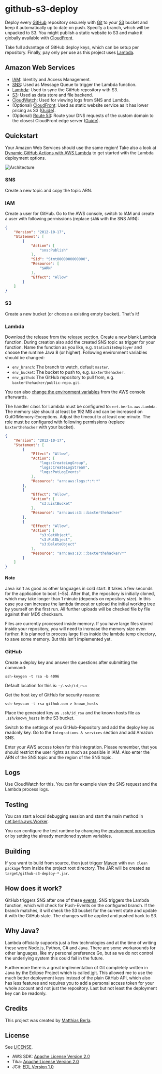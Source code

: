 github-s3-deploy
================

Deploy every [GitHub](https://github.com/) repository securely with [Git](https://git-scm.com/) to your [S3](https://aws.amazon.com/s3/) bucket and keep it automatically up to date on push.
Specify a branch, which will be unpacked to S3. You might publish a static website to S3 and make it globally available with [CloudFront](https://aws.amazon.com/cloudfront/).

Take full advantage of GitHub deploy keys, which can be setup per repository.
Finally, pay only per use as this project uses [Lambda](https://aws.amazon.com/lambda/).

## Amazon Web Services ##
- [IAM](https://aws.amazon.com/iam/): Identity and Access Management.
- [SNS](https://aws.amazon.com/sns/): Used as Message Queue to trigger the Lambda function.
- [Lambda](https://aws.amazon.com/lambda/): Used to sync the GitHub repository with S3.
- [S3](https://aws.amazon.com/s3/): Used as data store and file backend.
- [CloudWatch](https://aws.amazon.com/cloudwatch/): Used for viewing logs from SNS and Lambda.
- (Optional) [CloudFront](https://aws.amazon.com/cloudfront/): Used as static website service as it has lower pricing as S3 ([Guide](http://docs.aws.amazon.com/AmazonCloudFront/latest/DeveloperGuide/MigrateS3ToCloudFront.html)).
- (Optional) [Route 53](https://aws.amazon.com/route53/): Route your DNS requests of the custom domain to the closest CloudFront edge server ([Guide](http://docs.aws.amazon.com/Route53/latest/DeveloperGuide/routing-to-cloudfront-distribution.html)).

## Quickstart ##

Your Amazon Web Services should use the same region! Take also a look at [Dynamic GitHub Actions with AWS Lambda](https://aws.amazon.com/de/blogs/compute/dynamic-github-actions-with-aws-lambda/) to get started with the Lambda deployment options.

![Architecture](/doc/architecture.png)

### SNS ###

Create a new topic and copy the topic ARN.

### IAM ###

Create a user for GitHub. Go to the AWS console, switch to IAM and create a user with following permissions (replace `$ARN` with the SNS ARN):
```JSON
{
    "Version": "2012-10-17",
    "Statement": [
        {
            "Action": [
                "sns:Publish"
            ],
            "Sid": "Stmt0000000000000",
            "Resource": [
                "$ARN"
            ],
            "Effect": "Allow"
        }
    ]
}
```

### S3 ###

Create a new bucket (or choose a existing empty bucket). That's it!

### Lambda ###

Download the release from the [release section](https://github.com/berlam/github-s3-deploy/releases).
Create a new blank Lambda function. During creation also add the created SNS topic as trigger for your function.
Name the function as you like, e.g. `StaticSiteDeployer` and choose the runtime Java 8 (or higher). Following environment variables should be changed:

- `env_branch`: The branch to watch, default `master`.
- `env_bucket`: The bucket to push to, e.g. `baxterthehacker`.
- `env_github`: The GitHub repository to pull from, e.g. `baxterthehacker/public-repo.git`.

You can also [change the environment variables](http://docs.aws.amazon.com/lambda/latest/dg/env_variables.html) from the AWS console afterwards.

The handler class for Lambda must be configured to: `net.berla.aws.Lambda`.
The memory size should at least be 192 MB and can be increased on OutOfMemory-Exceptions. Adjust the timeout to at least one minute.
The role must be configured with following permissions (replace `baxterthehacker` with your bucket).
```JSON
{
    "Version": "2012-10-17",
    "Statement": [
        {
            "Effect": "Allow",
            "Action": [
                "logs:CreateLogGroup",
                "logs:CreateLogStream",
                "logs:PutLogEvents"
            ],
            "Resource": "arn:aws:logs:*:*:*"
        },
        {
            "Effect": "Allow",
            "Action": [
                "s3:ListBucket"
            ],
            "Resource": "arn:aws:s3:::baxterthehacker"
        },
        {
            "Effect": "Allow",
            "Action": [
                "s3:GetObject",
                "s3:PutObject",
                "s3:DeleteObject"
            ],
            "Resource": "arn:aws:s3:::baxterthehacker/*"
        }
    ]
}
```

#### Note ####

Java isn't as good as other languages in cold start. It takes a few seconds for the application to boot (~5s).
After that, the repository is initially cloned, which may take longer than 1 minute (depends on repository size).
In this case you can increase the lambda timeout or upload the initial working tree by yourself on the first run.
All further uploads will be checked file by file against their MD5 checksum.

Files are currently processed inside memory. If you have large files stored inside your repository, you will need to increase the memory size even further.
It is planned to process large files inside the lambda temp directory, to save some memory. But this isn't implemented yet.

### GitHub ###

Create a deploy key and answer the questions after submitting the command:

```Shell
ssh-keygen -t rsa -b 4096
```
Default location for this is: `~/.ssh/id_rsa`

Get the host key of GitHub for security reasons:

```Shell
ssh-keyscan -t rsa github.com > known_hosts
```

Place the generated key as `.ssh/id_rsa` and the known hosts file as `.ssh/known_hosts` in the S3 bucket.

Switch to the settings of you GitHub-Repository and add the deploy key as readonly key.
Go to the `Integrations & services` section and add Amazon SNS.

Enter your AWS access token for this integration. Please remember, that you should restrict the user rights as much as possible in IAM.
Also enter the ARN of the SNS topic and the region of the SNS topic.

## Logs ##

Use CloudWatch for this. You can for example view the SNS request and the Lambda process logs.

## Testing ##

You can start a local debugging session and start the main method in [net.berla.aws.Worker](src/main/java/net/berla/aws/Worker.java).

You can configure the test runtime by changing the [environment properties](src/main/resources/env.properties) or by setting the already mentioned system variables.

## Building ##

If you want to build from source, then just trigger [Maven](https://maven.apache.org/) with `mvn clean package` from inside the project root directory. The JAR will be created as `target/github-s3-deploy-*.jar`.

## How does it work? ##

GitHub triggers SNS after one of these [events](https://developer.github.com/v3/activity/events/types/). SNS triggers the Lambda function, which will check for Push-Events on the configured branch. If the branch matches, it will check the S3 bucket for the current state and update it with the GitHub state. The changes will be applied and pushed back to S3.

## Why Java? ##

Lambda officially supports just a few technologies and at the time of writing these were Node.js, Python, C# and Java.
There are some workarounds for other languages, like my personal preference Go, but as we do not control the underlying system this could fail in the future.

Furthermore there is a great implementation of Git completely written in Java by the Eclipse Project which is called jgit.
This allowed me to use the much better deployment keys instead of the plain GitHub API, which also has less features and requires you to add a personal access token for your whole account and not just the repository.
Last but not least the deployment key can be readonly.

## Credits ##

This project was created by [Matthias Berla](https://github.com/berlam).

## License ##

See [LICENSE](LICENSE).

- AWS SDK: [Apache License Version 2.0](https://github.com/aws/aws-sdk-java/blob/master/LICENSE.txt)
- Tika: [Apache License Version 2.0](https://github.com/apache/tika/blob/master/LICENSE.txt)
- JGit: [EDL Version 1.0](https://github.com/eclipse/jgit/blob/master/LICENSE)
